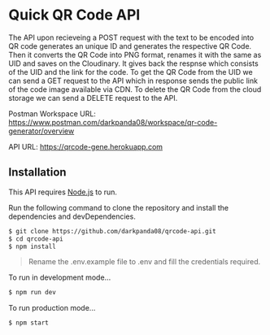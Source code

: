 # Quick QR Code API

The API upon recieveing a POST request with the text to be encoded into QR code generates an unique ID and generates the respective QR Code. Then it converts the QR Code into PNG format, renames it with the same as UID and saves on the Cloudinary. It gives back the respnse which consists of the UID and the link for the code. To get the QR Code from the UID we can send a GET request to the API which in response sends the public link of the code image available via CDN. To delete the QR Code from the cloud storage we can send a DELETE request to the API.

Postman Workspace URL: https://www.postman.com/darkpanda08/workspace/qr-code-generator/overview

API URL: https://qrcode-gene.herokuapp.com

## Installation

This API requires [Node.js](https://nodejs.org/) to run.

Run the following command to clone the repository and install the dependencies and devDependencies.

```sh
$ git clone https://github.com/darkpanda08/qrcode-api.git
$ cd qrcode-api
$ npm install
```
> Rename the .env.example file to .env and fill the credentials required.

To run in development mode...
```sh
$ npm run dev
```
To run production mode...

```sh
$ npm start
```
